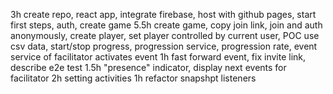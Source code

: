 3h create repo, react app, integrate firebase, host with github pages, start first steps, auth, create game
5.5h create game, copy join link, join and auth anonymously, create player, set player controlled by current user, POC use csv data, start/stop progress, progression service, progression rate, event service of facilitator activates event 
1h fast forward event, fix invite link, describe e2e test
1.5h "presence" indicator, display next events for facilitator
2h setting activities
1h refactor snapshpt listeners